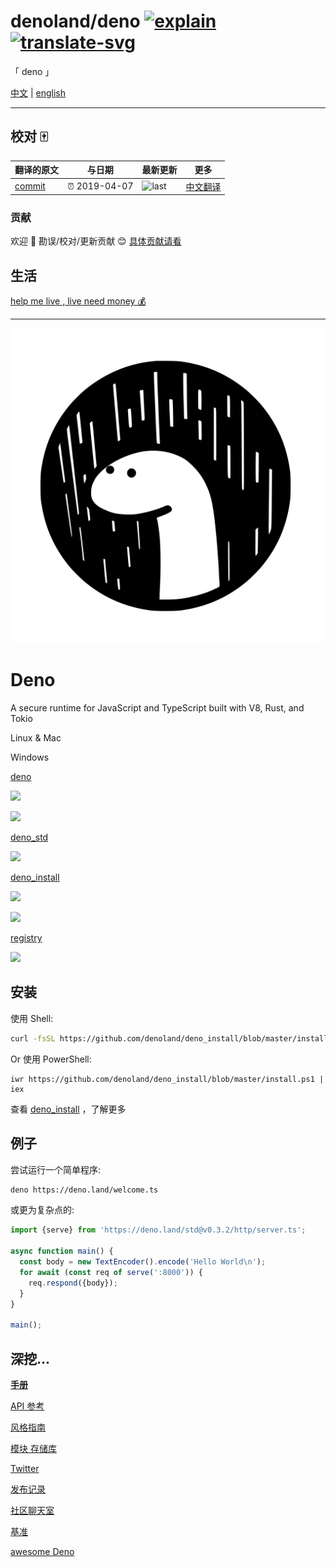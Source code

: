 # denoland/deno [![explain]][source] [![translate-svg]][translate-list]

<!-- [![size-img]][size] -->

[explain]: http://llever.com/explain.svg
[source]: https://github.com/chinanf-boy/Source-Explain
[translate-svg]: http://llever.com/translate.svg
[translate-list]: https://github.com/chinanf-boy/chinese-translate-list
[size-img]: https://packagephobia.now.sh/badge?p=Name
[size]: https://packagephobia.now.sh/result?p=Name

「 deno 」

[中文](./readme.md) | [english](https://github.com/denoland/deno)

---

## 校对 🀄️

<!-- doc-templite START generated -->
<!-- repo = 'denoland/deno' -->
<!-- commit = '3324afbd404a4237f0339e50a345a5f20c4ea7dd' -->
<!-- time = '2019-04-07' -->

| 翻译的原文 | 与日期        | 最新更新 | 更多                       |
| ---------- | ------------- | -------- | -------------------------- |
| [commit]   | ⏰ 2019-04-07 | ![last]  | [中文翻译][translate-list] |

[last]: https://img.shields.io/github/last-commit/denoland/deno.svg
[commit]: https://github.com/denoland/deno/tree/3324afbd404a4237f0339e50a345a5f20c4ea7dd

<!-- doc-templite END generated -->

### 贡献

欢迎 👏 勘误/校对/更新贡献 😊 [具体贡献请看](https://github.com/chinanf-boy/chinese-translate-list#贡献)

## 生活

[help me live , live need money 💰](https://github.com/chinanf-boy/live-need-money)

---

![](images/deno_logo_3.svg)

# Deno

A secure runtime for JavaScript and TypeScript built with V8, Rust, and Tokio

Linux & Mac

Windows

[deno](https://github.com/denoland/deno)

[![](https://travis-ci.com/denoland/deno.svg?branch=master)](https://travis-ci.com/denoland/deno)

[![](https://ci.appveyor.com/api/projects/status/yel7wtcqwoy0to8x/branch/master?svg=true)](https://ci.appveyor.com/project/deno/deno)

[deno_std](https://github.com/denoland/deno_std)

[![](https://dev.azure.com/denoland/deno_std/_apis/build/status/denoland.deno_std?branchName=master)](https://dev.azure.com/denoland/deno_std/_build?definitionId=2)

[deno_install](https://github.com/denoland/deno_install)

[![](https://travis-ci.com/denoland/deno_install.svg?branch=master)](https://travis-ci.com/denoland/deno_install)

[![](https://ci.appveyor.com/api/projects/status/gtekeaf7r60xa896?branch=master&svg=true)](https://ci.appveyor.com/project/deno/deno-install)

[registry](https://github.com/denoland/registry)

[![](https://travis-ci.com/denoland/registry.svg?branch=master)](https://travis-ci.com/denoland/registry)

## 安装

使用 Shell:

```bash
curl -fsSL https://github.com/denoland/deno_install/blob/master/install.sh | sh
```

Or 使用 PowerShell:

```
iwr https://github.com/denoland/deno_install/blob/master/install.ps1 | iex
```

查看 [deno_install](https://github.com/denoland/deno_install) ，了解更多

## 例子

尝试运行一个简单程序:

```bash
deno https://deno.land/welcome.ts
```

或更为复杂点的:

```typescript
import {serve} from 'https://deno.land/std@v0.3.2/http/server.ts';

async function main() {
  const body = new TextEncoder().encode('Hello World\n');
  for await (const req of serve(':8000')) {
    req.respond({body});
  }
}

main();
```

## 深挖...

**[手册](http://llever.com/deno-website-zh/manual.html)**

[API 参考](https://deno.land/typedoc/)

[风格指南](http://llever.com/deno-website-zh/style_guide.html)

[模块 存储库](https://deno.land/x/)

[Twitter](https://twitter.com/deno_land)

[发布记录](https://github.com/denoland/deno/blob/master/Releases.md)

[社区聊天室](https://gitter.im/denolife/Lobby)

[基准](benchmarks.html)

[awesome Deno](https://github.com/denolib/awesome-deno)
